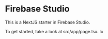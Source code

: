 # Firebase Studio

This is a NextJS starter in Firebase Studio.

To get started, take a look at src/app/page.tsx.
lo
